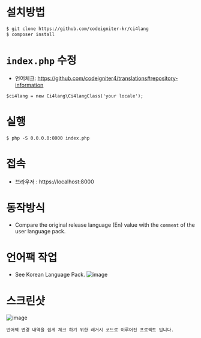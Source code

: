 
# 설치방법
```bash
$ git clone https://github.com/codeigniter-kr/ci4lang
$ composer install
```

# `index.php` 수정
- 언어체크: https://github.com/codeigniter4/translations#repository-information
```
$ci4lang = new Ci4lang\Ci4langClass('your locale');
```

# 실행
```base
$ php -S 0.0.0.0:8000 index.php
```

# 접속
- 브라우저 : https://localhost:8000

# 동작방식
- Compare the original release language (En) value with the `comment` of the user language pack.

# 언어팩 작업
- See Korean Language Pack.
![image](https://user-images.githubusercontent.com/5427199/178419849-f0b5f4da-723b-4f5a-b123-2f39d73260ea.png)

# 스크린샷
![image](https://user-images.githubusercontent.com/5427199/178733471-39818fcf-6507-43bc-8f13-18f32263c5b2.png)

```
언어팩 변경 내역을 쉽게 체크 하기 위한 레거시 코드로 이루어진 프로젝트 입니다.
```
